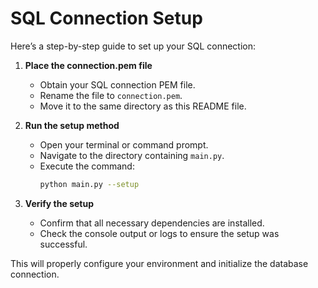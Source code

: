 # SQL Connection Setup

Here’s a step-by-step guide to set up your SQL connection:

1. **Place the connection.pem file**
   - Obtain your SQL connection PEM file.
   - Rename the file to `connection.pem`.
   - Move it to the same directory as this README file.

2. **Run the setup method**
   - Open your terminal or command prompt.
   - Navigate to the directory containing `main.py`.
   - Execute the command:
     ```bash
     python main.py --setup
     ```

3. **Verify the setup**
   - Confirm that all necessary dependencies are installed.
   - Check the console output or logs to ensure the setup was successful.

This will properly configure your environment and initialize the database connection.